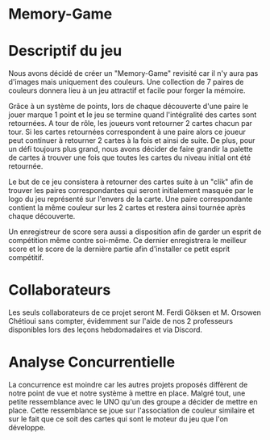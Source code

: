 # Memory-Game
# Descriptif du jeu
Nous avons décidé de créer un "Memory-Game" revisité car il n'y aura pas d'images mais uniquement des couleurs. Une collection de 7 paires de couleurs donnera lieu à un jeu attractif et facile pour forger la mémoire.

Grâce à un système de points, lors de chaque découverte d'une paire le jouer marque 1 point et le jeu se termine quand l'intégralité des cartes sont retournées. A tour de rôle, les joueurs vont retourner 2 cartes chacun par tour. Si les cartes retournées correspondent à une paire alors ce joueur peut continuer à retourner 2 cartes à la fois et ainsi de suite. De plus, pour un défi toujours plus grand, nous avons décider de faire grandir la palette de cartes à trouver une fois que toutes les cartes du niveau initial ont été retournée.

Le but de ce jeu consistera à retourner des cartes suite à un "clik" afin de trouver les paires correspondantes qui seront initialement masquée par le logo du jeu représenté sur l'envers de la carte. Une paire correspondante contient la même couleur sur les 2 cartes et restera ainsi tournée après chaque découverte. 

Un enregistreur de score sera aussi a disposition afin de garder un esprit de compétition même contre soi-même. Ce dernier enregistrera le meilleur score et le score de la dernière partie afin d'installer ce petit esprit compétitif.

# Collaborateurs
Les seuls collaborateurs de ce projet seront M. Ferdi Göksen et M. Orsowen Chétioui sans compter, évidemment sur l'aide de nos 2 professeurs disponibles lors des leçons hebdomadaires et via Discord.

# Analyse Concurrentielle
La concurrence est moindre car les autres projets proposés diffèrent de notre point de vue et notre système à mettre en place. Malgré tout, une petite ressemblance avec le UNO qu'un des groupe a décider de mettre en place. Cette ressemblance se joue sur l'association de couleur similaire et sur le fait que ce soit des cartes qui sont le moteur du jeu que l'on développe.
